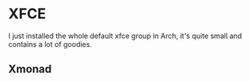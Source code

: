# XFCE #
I just installed the whole default xfce group in Arch, it's quite small and contains a lot of goodies. 

## Xmonad ##
